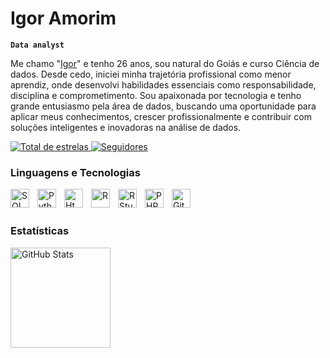 # Igor Amorim

**`Data analyst`**

Me chamo "[Igor](https://www.linkedin.com/in/igorduk3/)" e tenho 26 anos, sou natural do Goiás e curso Ciência de dados. Desde cedo, iniciei minha trajetória profissional como menor aprendiz, onde desenvolvi habilidades essenciais como responsabilidade, disciplina e comprometimento. Sou apaixonada por tecnologia e tenho grande entusiasmo pela área de dados, buscando uma oportunidade para aplicar meus conhecimentos, crescer profissionalmente e contribuir com soluções inteligentes e inovadoras na análise de dados.

<p align="left">
    <a href="https://github.com/IgorDuk3?tab=stars">
        <img 
            alt="Total de estrelas" 
            title="Total de estrelas GitHub" 
            src="https://custom-icon-badges.demolab.com/github/stars/IgorDuk3?color=351c75&style=for-the-badge&labelColor=211248&logo=star&label=estrelas"
        />
    </a>
    <a href="https://github.com/IgorDuk3?tab=followers">
        <img 
            alt="Seguidores" 
            title="Me siga no GitHub" 
            src="https://custom-icon-badges.demolab.com/github/followers/IgorDuk3?color=fdb400&labelColor=c78e00&style=for-the-badge&logo=github&label=Seguidores&logoColor=white"
        />
    </a>
</p>



### Linguagens e Tecnologias

<img 
    align="left" 
    alt="SQL"
    title="SQL" 
    width="30px" 
    style="padding-right: 10px;" 
    src="https://cdn.jsdelivr.net/gh/devicons/devicon@latest/icons/azuresqldatabase/azuresqldatabase-original.svg" 
/>
<img 
    align="left" 
    alt="Python" 
    title="Python"
    width="30px" 
    style="padding-right: 10px;" 
    src="https://cdn.jsdelivr.net/gh/devicons/devicon@latest/icons/python/python-original.svg" 
/>
<img 
    align="left" 
    alt="Html5" 
    title="Html5"
    width="30px" 
    style="padding-right: 10px;" 
    src="https://cdn.jsdelivr.net/gh/devicons/devicon@latest/icons/html5/html5-original.svg" 
/>
<img 
    align="left" 
    alt="R"
    title="R" 
    width="30px" 
    style="padding-right: 10px;" 
    src="https://cdn.jsdelivr.net/gh/devicons/devicon@latest/icons/r/r-original.svg" 
/>
<img 
    align="left" 
    alt="RStudio"
    title="RStudio" 
    width="30px" 
    style="padding-right: 10px;" 
    src="https://cdn.jsdelivr.net/gh/devicons/devicon@latest/icons/rstudio/rstudio-original.svg" 
/>
<img 
    align="left" 
    alt="PHP" 
    title="PHP"
    width="30px" 
    style="padding-right: 10px;" 
    src="https://cdn.jsdelivr.net/gh/devicons/devicon@latest/icons/php/php-original.svg"  
/>
<img 
    align="left" 
    alt="Git" 
    title="Git"
    width="30px" 
    style="padding-right: 10px;" 
    src="https://cdn.jsdelivr.net/gh/devicons/devicon@latest/icons/git/git-original.svg" 
/>

<br/>
<br/>

### Estatísticas

<p>
  <img 
    align="left" 
    alt="GitHub Stats" 
    height="160" 
    style="padding-right: 10px;" 
    src="https://github-readme-stats.vercel.app/api?username=IgorDuk3&show_icons=true&theme=dark&include_all_commits=true&locale=pt-br" 
  />

</p>
